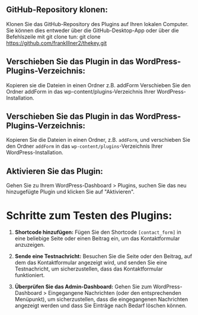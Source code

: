 ## GitHub-Repository klonen:
Klonen Sie das GitHub-Repository des Plugins auf Ihren lokalen Computer. Sie können dies entweder über die GitHub-Desktop-App oder über die Befehlszeile mit git clone tun:
git clone https://github.com/frankIllner2/thekey.git

## Verschieben Sie das Plugin in das WordPress-Plugins-Verzeichnis:
Kopieren sie die Dateien in einen Ordner z.B. addForm 
Verschieben Sie den Ordner addForm in das wp-content/plugins-Verzeichnis Ihrer WordPress-Installation.

## Verschieben Sie das Plugin in das WordPress-Plugins-Verzeichnis:
Kopieren Sie die Dateien in einen Ordner, z.B. `addForm`, und verschieben Sie den Ordner `addForm` in das `wp-content/plugins`-Verzeichnis Ihrer WordPress-Installation.

## Aktivieren Sie das Plugin:
Gehen Sie zu Ihrem WordPress-Dashboard > Plugins, suchen Sie das neu hinzugefügte Plugin und klicken Sie auf "Aktivieren".

# Schritte zum Testen des Plugins:

1. **Shortcode hinzufügen:**
   Fügen Sie den Shortcode `[contact_form]` in eine beliebige Seite oder einen Beitrag ein, um das Kontaktformular anzuzeigen.

2. **Sende eine Testnachricht:**
   Besuchen Sie die Seite oder den Beitrag, auf dem das Kontaktformular angezeigt wird, und senden Sie eine Testnachricht, um sicherzustellen, dass das Kontaktformular funktioniert.

3. **Überprüfen Sie das Admin-Dashboard:**
   Gehen Sie zum WordPress-Dashboard > Eingegangene Nachrichten (oder den entsprechenden Menüpunkt), um sicherzustellen, dass die eingegangenen Nachrichten angezeigt werden und dass Sie Einträge nach Bedarf löschen können.
